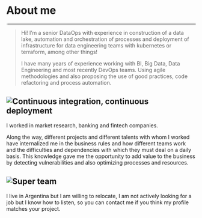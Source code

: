 
# About me
  

<img src="../assets/images/20210608_105112.jpg" alt="Max" style="zoom:6%;" align="left" class="circle">   
  
    
      

---
> Hi! 
> I’m a senior DataOps with experience in construction of a data lake, automation and orchestration of processes and deployment of infrastructure for data engineering teams with kubernetes or terraform, among other things!
> 
> I have many years of experience working with BI, Big Data, Data Engineering and most recently DevOps teams.
> Using agile methodologies and also proposing the use of good practices, code refactoring and process automation.
>  

![Continuous integration, continuous deployment](../assets/images/cicd.png)
---
I worked in market research, banking and fintech companies.

Along the way, different projects and different talents with whom I worked have internalized me in the business rules and how different teams work and the difficulties and dependencies with which they must deal on a daily basis.
This knowledge gave me the opportunity to add value to the business by detecting vulnerabilities and also optimizing processes and resources.

![Super team](../assets/images/super-team.jpeg)
---
I live in Argentina but I am willing to relocate, I am not actively looking for a job but I know how to listen, so you can contact me if you think my profile matches your project.
